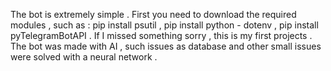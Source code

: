 The bot is extremely simple .
First you need to download the
required modules , such as :
pip install psutil , pip
install python - dotenv , pip
install pyTelegramBotAPI . If
I missed something sorry , this
is my first projects . The
bot was made with AI ,
such issues as database and
other small issues were solved
with a neural network .

